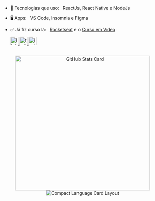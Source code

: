 
- 📑️ Tecnologias que uso: &nbsp; ReactJs, React Native e NodeJs
- 🖥️ Apps: &nbsp; VS Code, Insomnia e Figma
- ✅ Já fiz curso lá: &nbsp; [Rocketseat](https://rocketseat.com.br/) e o [Curso em Vídeo](https://www.cursoemvideo.com/)

  <a target="_blank" rel="noreferrer" href="https://www.linkedin.com/in/miguel-coruj">
    <img width="25" src="https://simpleicons.org/icons/linkedin.svg" alt="linkedin"/>
  </a>

  <a target="_blank" rel="noreferrer" href="https://www.twitter.com/miguel-coruj">
    <img width="25" src="https://simpleicons.org/icons/twitter.svg" alt="twitter"/>
  </a>
  
  <a target="_blank" rel="noreferrer" href="https://www.instagram.com/miguel_coruj">
    <img width="25" src="https://simpleicons.org/icons/instagram.svg" alt="instagram"/>
  </a>

<p align='center'>
  <br/>
    <img 
         alt="GitHub Stats Card" 
         display="block" 
         align="center" 
         width="426px" 
         src="https://github-readme-stats.vercel.app/api?username=miguel-coruj&show_icons=true&theme=dracula"
    />
    <img 
         alt="Compact Language Card Layout" 
         display="block" 
         align="center" 
         src="https://github-readme-stats.vercel.app/api/top-langs/?username=miguel-coruj&layout=compact&show_icons=true&theme=dracula"
    />
</p>
